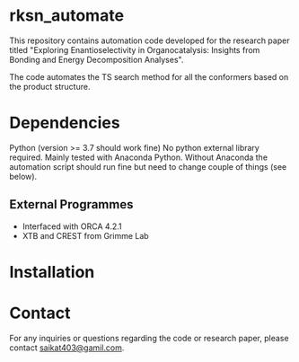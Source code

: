 # rksn_automate

This repository contains automation code developed for the research paper titled "Exploring Enantioselectivity in Organocatalysis: Insights from Bonding and Energy Decomposition Analyses". 


The code automates the TS search method for all the conformers based on the product structure.

# Dependencies

Python (version >= 3.7 should work fine)
No python external library required.
Mainly tested with Anaconda Python.
Without Anaconda the automation script should run fine but need to change couple of things (see below).

## External Programmes

- Interfaced with ORCA 4.2.1
- XTB and CREST from Grimme Lab 


# Installation


# Contact

For any inquiries or questions regarding the code or research paper, please contact saikat403@gamil.com.






